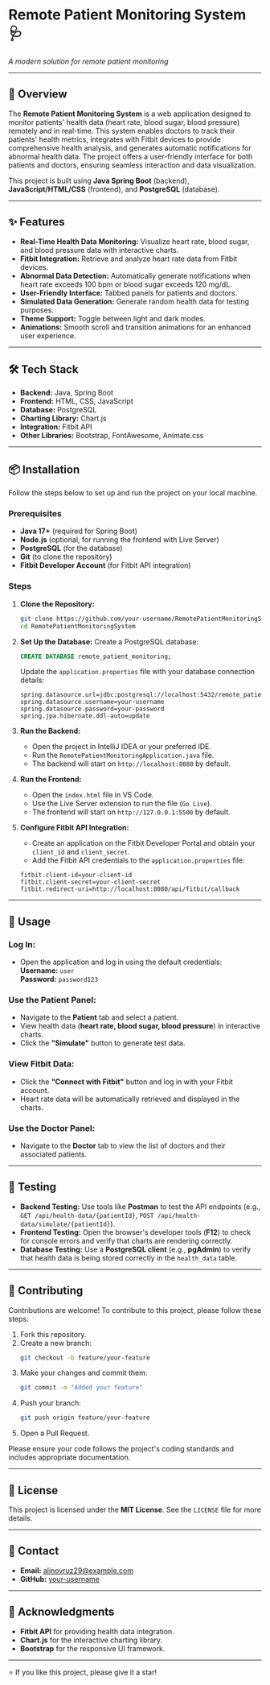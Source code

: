 # Remote Patient Monitoring System 🩺

*A modern solution for remote patient monitoring*

---

## 📖 Overview

The **Remote Patient Monitoring System** is a web application designed to monitor patients' health data (heart rate, blood sugar, blood pressure) remotely and in real-time. This system enables doctors to track their patients' health metrics, integrates with Fitbit devices to provide comprehensive health analysis, and generates automatic notifications for abnormal health data. The project offers a user-friendly interface for both patients and doctors, ensuring seamless interaction and data visualization.

This project is built using **Java Spring Boot** (backend), **JavaScript/HTML/CSS** (frontend), and **PostgreSQL** (database).

---

## ✨ Features

- **Real-Time Health Data Monitoring:** Visualize heart rate, blood sugar, and blood pressure data with interactive charts.
- **Fitbit Integration:** Retrieve and analyze heart rate data from Fitbit devices.
- **Abnormal Data Detection:** Automatically generate notifications when heart rate exceeds 100 bpm or blood sugar exceeds 120 mg/dL.
- **User-Friendly Interface:** Tabbed panels for patients and doctors.
- **Simulated Data Generation:** Generate random health data for testing purposes.
- **Theme Support:** Toggle between light and dark modes.
- **Animations:** Smooth scroll and transition animations for an enhanced user experience.

---

## 🛠️ Tech Stack

- **Backend:** Java, Spring Boot
- **Frontend:** HTML, CSS, JavaScript
- **Database:** PostgreSQL
- **Charting Library:** Chart.js
- **Integration:** Fitbit API
- **Other Libraries:** Bootstrap, FontAwesome, Animate.css

---

## 📦 Installation

Follow the steps below to set up and run the project on your local machine.

### Prerequisites
- **Java 17+** (required for Spring Boot)
- **Node.js** (optional, for running the frontend with Live Server)
- **PostgreSQL** (for the database)
- **Git** (to clone the repository)
- **Fitbit Developer Account** (for Fitbit API integration)

### Steps

1. **Clone the Repository:**
   ```bash
   git clone https://github.com/your-username/RemotePatientMonitoringSystem.git
   cd RemotePatientMonitoringSystem
   ```

2. **Set Up the Database:**
   Create a PostgreSQL database:
   ```sql
   CREATE DATABASE remote_patient_monitoring;
   ```
   Update the `application.properties` file with your database connection details:
   ```properties
   spring.datasource.url=jdbc:postgresql://localhost:5432/remote_patient_monitoring
   spring.datasource.username=your-username
   spring.datasource.password=your-password
   spring.jpa.hibernate.ddl-auto=update
   ```

3. **Run the Backend:**
   - Open the project in IntelliJ IDEA or your preferred IDE.
   - Run the `RemotePatientMonitoringApplication.java` file.
   - The backend will start on `http://localhost:8080` by default.

4. **Run the Frontend:**
   - Open the `index.html` file in VS Code.
   - Use the Live Server extension to run the file (`Go Live`).
   - The frontend will start on `http://127.0.0.1:5500` by default.

5. **Configure Fitbit API Integration:**
   - Create an application on the Fitbit Developer Portal and obtain your `client_id` and `client_secret`.
   - Add the Fitbit API credentials to the `application.properties` file:
   ```properties
   fitbit.client-id=your-client-id
   fitbit.client-secret=your-client-secret
   fitbit.redirect-uri=http://localhost:8080/api/fitbit/callback
   ```

---

## 🚀 Usage

### Log In:
- Open the application and log in using the default credentials:  
  **Username:** `user`  
  **Password:** `password123`

### Use the Patient Panel:
- Navigate to the **Patient** tab and select a patient.
- View health data (**heart rate, blood sugar, blood pressure**) in interactive charts.
- Click the **"Simulate"** button to generate test data.

### View Fitbit Data:
- Click the **"Connect with Fitbit"** button and log in with your Fitbit account.
- Heart rate data will be automatically retrieved and displayed in the charts.

### Use the Doctor Panel:
- Navigate to the **Doctor** tab to view the list of doctors and their associated patients.

---

## 🧪 Testing

- **Backend Testing:** Use tools like **Postman** to test the API endpoints (e.g., `GET /api/health-data/{patientId}`, `POST /api/health-data/simulate/{patientId}`).
- **Frontend Testing:** Open the browser's developer tools (**F12**) to check for console errors and verify that charts are rendering correctly.
- **Database Testing:** Use a **PostgreSQL client** (e.g., **pgAdmin**) to verify that health data is being stored correctly in the `health_data` table.

---

## 🤝 Contributing

Contributions are welcome! To contribute to this project, please follow these steps:

1. Fork this repository.
2. Create a new branch:  
   ```bash
   git checkout -b feature/your-feature
   ```
3. Make your changes and commit them:  
   ```bash
   git commit -m "Added your feature"
   ```
4. Push your branch:  
   ```bash
   git push origin feature/your-feature
   ```
5. Open a Pull Request.

Please ensure your code follows the project's coding standards and includes appropriate documentation.

---

## 📜 License

This project is licensed under the **MIT License**. See the `LICENSE` file for more details.

---

## 📧 Contact

- **Email:** alinovruz29@example.com  
- **GitHub:** [your-username](https://github.com/aliv029bmj)

---

## 🙏 Acknowledgments

- **Fitbit API** for providing health data integration.
- **Chart.js** for the interactive charting library.
- **Bootstrap** for the responsive UI framework.

---

⭐ If you like this project, please give it a star!
